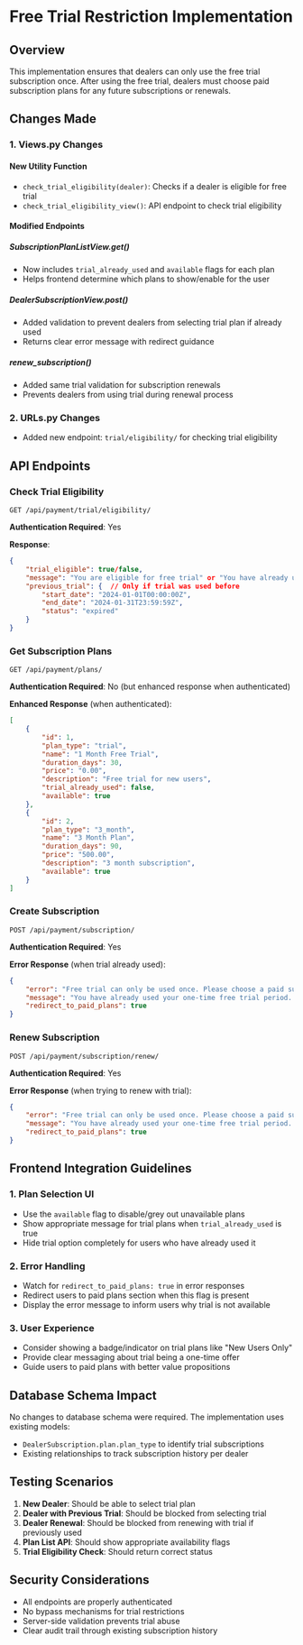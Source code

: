 # Free Trial Restriction Implementation

## Overview
This implementation ensures that dealers can only use the free trial subscription once. After using the free trial, dealers must choose paid subscription plans for any future subscriptions or renewals.

## Changes Made

### 1. Views.py Changes

#### New Utility Function
- `check_trial_eligibility(dealer)`: Checks if a dealer is eligible for free trial
- `check_trial_eligibility_view()`: API endpoint to check trial eligibility

#### Modified Endpoints

##### SubscriptionPlanListView.get()
- Now includes `trial_already_used` and `available` flags for each plan
- Helps frontend determine which plans to show/enable for the user

##### DealerSubscriptionView.post()
- Added validation to prevent dealers from selecting trial plan if already used
- Returns clear error message with redirect guidance

##### renew_subscription()
- Added same trial validation for subscription renewals
- Prevents dealers from using trial during renewal process

### 2. URLs.py Changes
- Added new endpoint: `trial/eligibility/` for checking trial eligibility

## API Endpoints

### Check Trial Eligibility
```
GET /api/payment/trial/eligibility/
```
**Authentication Required**: Yes

**Response**:
```json
{
    "trial_eligible": true/false,
    "message": "You are eligible for free trial" or "You have already used your one-time free trial",
    "previous_trial": {  // Only if trial was used before
        "start_date": "2024-01-01T00:00:00Z",
        "end_date": "2024-01-31T23:59:59Z",
        "status": "expired"
    }
}
```

### Get Subscription Plans
```
GET /api/payment/plans/
```
**Authentication Required**: No (but enhanced response when authenticated)

**Enhanced Response** (when authenticated):
```json
[
    {
        "id": 1,
        "plan_type": "trial",
        "name": "1 Month Free Trial",
        "duration_days": 30,
        "price": "0.00",
        "description": "Free trial for new users",
        "trial_already_used": false,
        "available": true
    },
    {
        "id": 2,
        "plan_type": "3_month",
        "name": "3 Month Plan",
        "duration_days": 90,
        "price": "500.00",
        "description": "3 month subscription",
        "available": true
    }
]
```

### Create Subscription
```
POST /api/payment/subscription/
```
**Authentication Required**: Yes

**Error Response** (when trial already used):
```json
{
    "error": "Free trial can only be used once. Please choose a paid subscription plan.",
    "message": "You have already used your one-time free trial period. Please select from our paid subscription plans to continue.",
    "redirect_to_paid_plans": true
}
```

### Renew Subscription
```
POST /api/payment/subscription/renew/
```
**Authentication Required**: Yes

**Error Response** (when trying to renew with trial):
```json
{
    "error": "Free trial can only be used once. Please choose a paid subscription plan.",
    "message": "You have already used your one-time free trial period. Please select from our paid subscription plans to renew.",
    "redirect_to_paid_plans": true
}
```

## Frontend Integration Guidelines

### 1. Plan Selection UI
- Use the `available` flag to disable/grey out unavailable plans
- Show appropriate message for trial plans when `trial_already_used` is true
- Hide trial option completely for users who have already used it

### 2. Error Handling
- Watch for `redirect_to_paid_plans: true` in error responses
- Redirect users to paid plans section when this flag is present
- Display the error message to inform users why trial is not available

### 3. User Experience
- Consider showing a badge/indicator on trial plans like "New Users Only"
- Provide clear messaging about trial being a one-time offer
- Guide users to paid plans with better value propositions

## Database Schema Impact
No changes to database schema were required. The implementation uses existing models:
- `DealerSubscription.plan.plan_type` to identify trial subscriptions
- Existing relationships to track subscription history per dealer

## Testing Scenarios

1. **New Dealer**: Should be able to select trial plan
2. **Dealer with Previous Trial**: Should be blocked from selecting trial
3. **Dealer Renewal**: Should be blocked from renewing with trial if previously used
4. **Plan List API**: Should show appropriate availability flags
5. **Trial Eligibility Check**: Should return correct status

## Security Considerations
- All endpoints are properly authenticated
- No bypass mechanisms for trial restrictions
- Server-side validation prevents trial abuse
- Clear audit trail through existing subscription history
